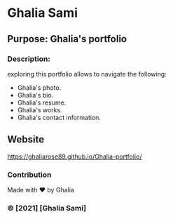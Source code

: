 # Ghalia Sami

## Purpose: Ghalia's portfolio

### Description: 
exploring this portfolio allows to navigate the following:

* Ghalia's photo.
* Ghalia's bio.
* Ghalia's resume.
* Ghalia's works.
* Ghalia's contact information.

## Website
 https://ghaliarose89.github.io/Ghalia-portfolio/


### Contribution
Made with ❤️️ by Ghalia


### ©️ [2021] [Ghalia Sami]

